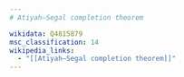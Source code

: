 ```yaml
---
# Atiyah–Segal completion theorem

wikidata: Q4815879
msc_classification: 14
wikipedia_links:
  - "[[Atiyah–Segal completion theorem]]"
---
```

